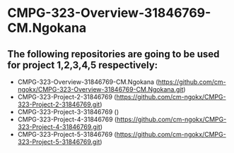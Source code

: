 # CMPG-323-Overview-31846769-CM.Ngokana
## The following repositories are going to be used for project 1,2,3,4,5 respectively:
* CMPG-323-Overview-31846769-CM.Ngokana (https://github.com/cm-ngokx/CMPG-323-Overview-31846769-CM.Ngokana.git)
* CMPG-323-Project-2-31846769 (https://github.com/cm-ngokx/CMPG-323-Project-2-31846769.git)
* CMPG-323-Project-3-31846769 ()
* CMPG-323-Project-4-31846769 (https://github.com/cm-ngokx/CMPG-323-Project-4-31846769.git)
* CMPG-323-Project-5-31846769 (https://github.com/cm-ngokx/CMPG-323-Project-5-31846769.git)
  
